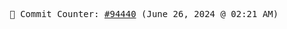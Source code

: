 <p align="center">
    <samp>
        📮 Commit Counter: <a href="https://github.com/Javascript-void0/Javascript-void0/commits/main">#94440</a> (June 26, 2024 @ 02:21 AM)
    </samp>
</p>